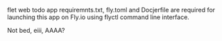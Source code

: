 flet web todo app
requiremnts.txt, fly.toml and Docjerfile are required for launching this app on Fly.io using flyctl command line interface.


Not bed, eiii, AAAA?